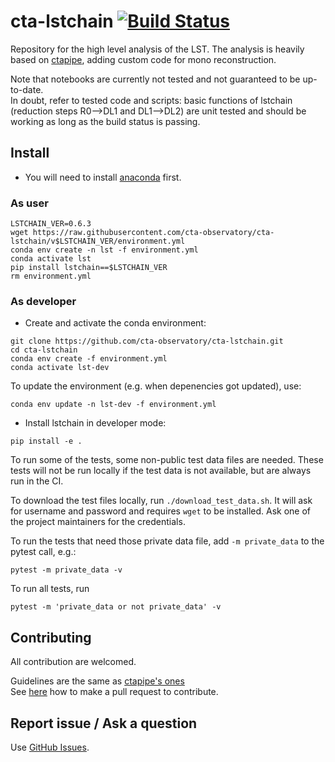 # cta-lstchain [![Build Status](https://github.com/cta-observatory/cta-lstchain/workflows/CI/badge.svg?branch=master)](https://github.com/cta-observatory/cta-lstchain/actions?query=workflow%3ACI+branch%3Amaster)

Repository for the high level analysis of the LST.
The analysis is heavily based on [ctapipe](https://github.com/cta-observatory/ctapipe), adding custom code for mono reconstruction.


Note that notebooks are currently not tested and not guaranteed to be up-to-date.   
In doubt, refer to tested code and scripts: basic functions of lstchain (reduction steps R0-->DL1 and DL1-->DL2) 
are unit tested and should be working as long as the build status is passing.

## Install

- You will need to install [anaconda](https://www.anaconda.com/distribution/#download-section) first. 

### As user

```
LSTCHAIN_VER=0.6.3
wget https://raw.githubusercontent.com/cta-observatory/cta-lstchain/v$LSTCHAIN_VER/environment.yml
conda env create -n lst -f environment.yml
conda activate lst
pip install lstchain==$LSTCHAIN_VER
rm environment.yml
```

### As developer

- Create and activate the conda environment:
```
git clone https://github.com/cta-observatory/cta-lstchain.git
cd cta-lstchain
conda env create -f environment.yml
conda activate lst-dev
```

To update the environment (e.g. when depenencies got updated), use:
```
conda env update -n lst-dev -f environment.yml
```

- Install lstchain in developer mode:

```
pip install -e .
```

To run some of the tests, some non-public test data files are needed.
These tests will not be run locally if the test data is not available,
but are always run in the CI.

To download the test files locally, run `./download_test_data.sh`.
It will ask for username and password and requires `wget` to be installed.
Ask one of the project maintainers for the credentials.

To run the tests that need those private data file, add `-m private_data`
to the pytest call, e.g.:

```
pytest -m private_data -v
```

To run all tests, run
```
pytest -m 'private_data or not private_data' -v
```

## Contributing

All contribution are welcomed.

Guidelines are the same as [ctapipe's ones](https://cta-observatory.github.io/ctapipe/development/index.html)    
See [here](https://cta-observatory.github.io/ctapipe/development/pullrequests.html) how to make a pull request to contribute.


## Report issue / Ask a question

Use [GitHub Issues](https://github.com/cta-observatory/cta-lstchain/issues).
